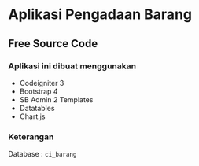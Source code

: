 # Aplikasi Pengadaan Barang<br/>

## Free Source Code<br/>

### Aplikasi ini dibuat menggunakan

- Codeigniter 3
- Bootstrap 4
- SB Admin 2 Templates
- Datatables
- Chart.js

### Keterangan <br/>

Database : <code>ci_barang</code><br/>
<br/>
